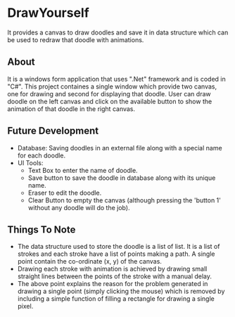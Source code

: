 # DrawYourself
It provides a canvas to draw doodles and save it in data structure which can be used to redraw that doodle with animations.

## About
It is a windows form application that uses ".Net" framework and is coded in "C#". This project containes a single window which provide two canvas, one for drawing and second for displaying that doodle.
User can draw doodle on the left canvas and click on the available button to show the animation of that doodle in the right canvas.

## Future Development
* Database:
  Saving doodles in an external file along with a special name for each doodle.
* UI Tools:
  * Text Box to enter the name of doodle.
  * Save button to save the doodle in database along with its unique name.
  * Eraser to edit the doodle.
  * Clear Button to empty the canvas (although pressing the 'button 1' without any doodle will do the job).

## Things To Note
* The data structure used to store the doodle is a list of list. It is a list of strokes and each stroke have a list of points making a path. A single point contain the co-ordinate (x, y) of the canvas.
* Drawing each stroke with animation is achieved by drawing small straight lines between the points of the stroke with a manual delay.
* The above point explains the reason for the problem generated in drawing a single point (simply clicking the mouse) which is removed by including a simple function of filling a rectangle for drawing a single pixel.

